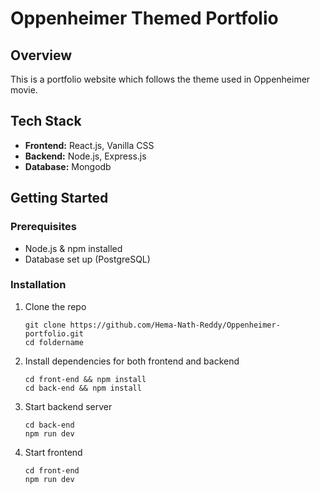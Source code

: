 <h1>Oppenheimer Themed Portfolio</h1>

<h2>Overview</h2>

<p>
  This is a portfolio website which follows the theme used in Oppenheimer movie.
</p>

<h2>Tech Stack</h2>
<ul>
  <li><strong>Frontend:</strong> React.js, Vanilla CSS</li>
  <li><strong>Backend:</strong> Node.js, Express.js</li>
  <li><strong>Database:</strong> Mongodb</li>
</ul>


<h2> Getting Started</h2>

<h3>Prerequisites</h3>
<ul>
  <li>Node.js & npm installed</li>
  <li>Database set up (PostgreSQL)</li>
</ul>


<h3>Installation</h3>
<ol>
  <li>
    Clone the repo
    <pre><code>git clone https://github.com/Hema-Nath-Reddy/Oppenheimer-portfolio.git
cd foldername</code></pre>
  </li>
  <li>
    Install dependencies for both frontend and backend
    <pre><code>cd front-end && npm install
cd back-end && npm install</code></pre>
  </li>
  <li>
    Start backend server
    <pre><code>cd back-end
npm run dev</code></pre>
  </li>
  <li>
    Start frontend
    <pre><code>cd front-end
npm run dev</code></pre>
  </li>
</ol>
